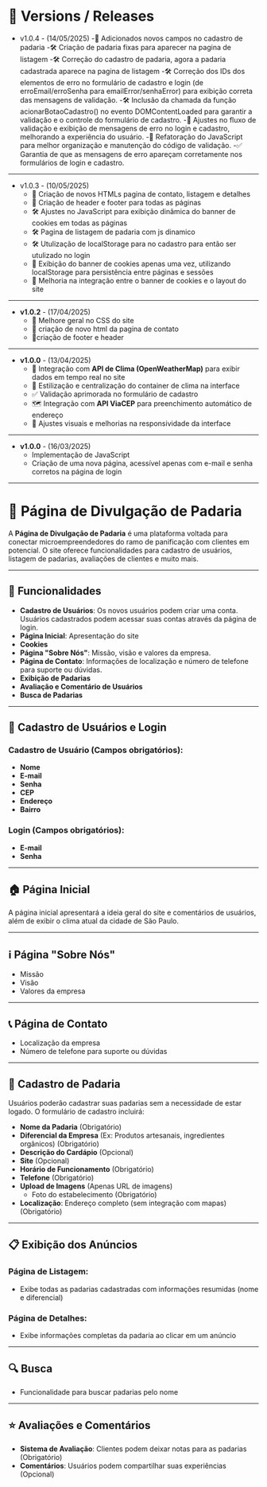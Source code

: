 # 📌 Versions / Releases

- v1.0.4 - (14/05/2025)
  -🔄 Adicionados novos campos no cadastro de padaria
  -🛠️ Criação de padaria fixas para aparecer na pagina de listagem
  -🛠️ Correção do cadastro de padaria, agora a padaria cadastrada aparece na pagina de listagem
  -🛠️ Correção dos IDs dos elementos de erro no formulário de cadastro e login (de erroEmail/erroSenha para emailError/senhaError) para exibição correta das mensagens de validação.
  -🛠️ Inclusão da chamada da função acionarBotaoCadastro() no evento DOMContentLoaded para garantir a validação e o controle do formulário de cadastro.
  -🔄 Ajustes no fluxo de validação e exibição de mensagens de erro no login e cadastro, melhorando a experiência do usuário.
  -🧹 Refatoração do JavaScript para melhor organização e manutenção do código de validação.
  -✅ Garantia de que as mensagens de erro apareçam corretamente nos formulários de login e cadastro.
---
- v1.0.3 - (10/05/2025)
  - 🎨 Criação de novos HTMLs pagina de contato, listagem e detalhes
  - 🎨 Criação de header e footer para todas as páginas
  - 🛠️ Ajustes no JavaScript para exibição dinâmica do banner de cookies em todas as páginas
  - 🛠️ Pagina de listagem de padaria com js dinamico
  - 🛠️ Utulização de localStorage para no cadastro para então ser utulizado no login  
  - 🎉 Exibição do banner de cookies apenas uma vez, utilizando localStorage para persistência entre páginas e sessões
  - 🔄 Melhoria na integração entre o banner de cookies e o layout do site
---
- **v1.0.2** - (17/04/2025)
  - 🎨 Melhore geral no CSS do site
  - 🎨 criação de novo html da pagina de contato
  - 🎨criação de footer e header
    
---
- **v1.0.0** - (13/04/2025)
  - 🔄 Integração com **API de Clima (OpenWeatherMap)** para exibir dados em tempo real no site
  - 🎨 Estilização e centralização do container de clima na interface
  - ✅ Validação aprimorada no formulário de cadastro
  - 🗺️ Integração com **API ViaCEP** para preenchimento automático de endereço
  - 🧱 Ajustes visuais e melhorias na responsividade da interface

---
- **v1.0.0** - (16/03/2025)
  - Implementação de JavaScript
  - Criação de uma nova página, acessível apenas com e-mail e senha corretos na página de login

---

# 📖 Página de Divulgação de Padaria

A **Página de Divulgação de Padaria** é uma plataforma voltada para conectar microempreendedores do ramo de panificação com clientes em potencial. O site oferece funcionalidades para cadastro de usuários, listagem de padarias, avaliações de clientes e muito mais.

---

## 🔑 Funcionalidades

- **Cadastro de Usuários**: Os novos usuários podem criar uma conta. Usuários cadastrados podem acessar suas contas através da página de login.
- **Página Inicial**: Apresentação do site
- **Cookies**
- **Página "Sobre Nós"**: Missão, visão e valores da empresa.
- **Página de Contato**: Informações de localização e número de telefone para suporte ou dúvidas.
- **Exibição de Padarias**
- **Avaliação e Comentário de Usuários**
- **Busca de Padarias**

---

## 📝 Cadastro de Usuários e Login

### Cadastro de Usuário (Campos obrigatórios):

- **Nome**
- **E-mail**
- **Senha**
- **CEP**
- **Endereço**
- **Bairro**

### Login (Campos obrigatórios):

- **E-mail**
- **Senha**

---

## 🏠 Página Inicial

A página inicial apresentará a ideia geral do site e comentários de usuários, além de exibir o clima atual da cidade de São Paulo.

---

## ℹ️ Página "Sobre Nós"

- Missão
- Visão
- Valores da empresa

---

## 📞 Página de Contato

- Localização da empresa  
- Número de telefone para suporte ou dúvidas

---

## 🍞 Cadastro de Padaria

Usuários poderão cadastrar suas padarias sem a necessidade de estar logado. O formulário de cadastro incluirá:

- **Nome da Padaria** (Obrigatório)
- **Diferencial da Empresa** (Ex: Produtos artesanais, ingredientes orgânicos) (Obrigatório)
- **Descrição do Cardápio** (Opcional)
- **Site** (Opcional)
- **Horário de Funcionamento** (Obrigatório)
- **Telefone** (Obrigatório)
- **Upload de Imagens** (Apenas URL de imagens)  
  - Foto do estabelecimento (Obrigatório)
- **Localização**: Endereço completo (sem integração com mapas) (Obrigatório)

---

## 📋 Exibição dos Anúncios

### Página de Listagem:

- Exibe todas as padarias cadastradas com informações resumidas (nome e diferencial)

### Página de Detalhes:

- Exibe informações completas da padaria ao clicar em um anúncio

---

## 🔍 Busca

- Funcionalidade para buscar padarias pelo nome

---

## ⭐ Avaliações e Comentários

- **Sistema de Avaliação**: Clientes podem deixar notas para as padarias (Obrigatório)
- **Comentários**: Usuários podem compartilhar suas experiências (Opcional)

